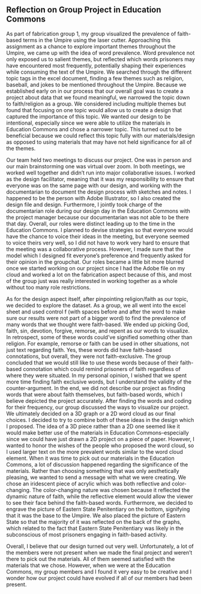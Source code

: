 <h2>Reflection on Group Project in Education Commons </h2>

As part of fabrication group 1, my group visualized the prevalence of faith-based terms in the Umpire using the laser cutter. Approaching this assignment as a chance to explore important themes throughout the Umpire, we came up with the idea of word prevalence. Word prevalence not only exposed us to salient themes, but reflected which words prisoners may have encountered most frequently, potentially shaping their experiences while consuming the text of the Umpire. We searched through the different topic tags in the excel document, finding a few themes such as religion, baseball, and jokes to be mentioned throughout the Umpire. Because we established early on in our process that our overall goal was to create a project about data that we found meaningful, we narrowed the topic down to faith/religion as a group. We considered including multiple themes but found that focusing on one topic would allow us to create a design that captured the importance of this topic. We wanted our design to be intentional, especially since we were able to utilize the materials in Education Commons and chose a narrower topic. This turned out to be beneficial because we could reflect this topic fully with our materials/design as opposed to using materials that may have not held significance for all of the themes.

<p>Our team held two meetings to discuss our project. One was in person and our main brainstorming one was virtual over zoom. In both meetings, we worked well together and didn’t run into major collaborative issues. I worked as the design facilitator, meaning that it was my responsibility to ensure that everyone was on the same page with our design, and working with the documentarian to document the design process with sketches and notes. I happened to be the person with Adobe Illustrator, so I also created the design file and design. Furthermore, I jointly took charge of the documentarian role during our design day in the Education Commons with the project manager because our documentarian was not able to be there that day. Overall, our roles were distinct leading up to the time in the Education Commons. I planned to devise strategies so that everyone would have the chance to voice their ideas in the meeting, but everyone seemed to voice theirs very well, so I did not have to work very hard to ensure that the meeting was a collaborative process. However, I made sure that the model which I designed fit everyone’s preference and frequently asked for their opinion in the groupchat. Our roles became a little bit more blurred once we started working on our project since I had the Adobe file on my cloud and worked a lot on the fabrication aspect because of this, and most of the group just was really interested in working together as a whole without too many role restrictions. </p>
<p>As for the design aspect itself, after pinpointing religion/faith as our topic, we decided to explore the dataset. As a group, we all went into the excel sheet and used control f (with spaces before and after the word to make sure our results were not part of a bigger word) to find the prevalence of many words that we thought were faith-based. We ended up picking God, faith, sin, devotion, forgive, remorse, and repent as our words to visualize. In retrospect, some of these words could’ve signified something other than religion. For example, remorse or faith can be used in other situations, not just text regarding faith. Yes, these words did have faith-based connotations, but overall, they were not faith-exclusive. The group concluded that we would still like to use these words because of their faith-based connotation which could remind prisoners of faith regardless of where they were situated. In my personal opinion, I wished that we spent more time finding faith exclusive words, but I understand the validity of the counter-argument. In the end, we did not describe our project as finding words that were about faith themselves, but faith-based words, which I believe depicted the project accurately. After finding the words and coding for their frequency, our group discussed the ways to visualize our project. We ultimately decided on a 3D graph or a 2D word cloud as our final choices. I decided to try to combine both of these ideas in the design which I proposed. The idea of a 3D piece rather than a 2D one seemed like it would make better use of the materials in Education Commons–especially since we could have just drawn a 2D project on a piece of paper. However, I wanted to honor the wishes of the people who proposed the word cloud, so I used larger text on the more prevalent words similar to the word cloud element. When it was time to pick out our materials in the Education Commons, a lot of discussion happened regarding the significance of the materials. Rather than choosing something that was only aesthetically pleasing, we wanted to send a message with what we were creating. We chose an iridescent piece of acrylic which was both reflective and color-changing. The color-changing nature was chosen because it reflected the dynamic nature of faith, while the reflective element would allow the viewer to see their face behind the faith-based words. Furthermore, we decided to engrave the picture of Eastern State Penitentiary on the bottom, signifying that it was the base to the Umpire. We also placed the picture of Eastern State so that the majority of it was reflected on the back of the graphs, which related to the fact that Eastern State Penitentiary was likely in the subconscious of most prisoners engaging in faith-based activity. 
</p>
<p>Overall, I believe that our design turned out very well. Unfortunately, a lot of the members were not present when we made the final project and weren’t there to pick out the materials. All of them seemed satisfied with the materials that we chose. However, when we were at the Education Commons, my group members and I found it very easy to be creative and I wonder how our project could have evolved if all of our members had been present. </p>

